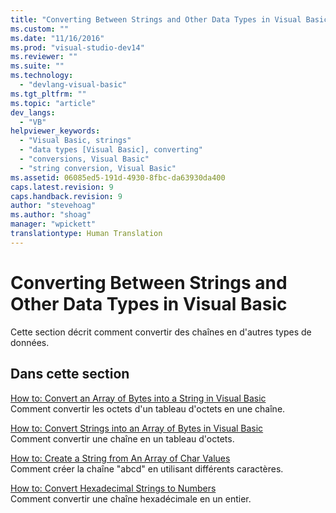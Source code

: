 ```yaml
---
title: "Converting Between Strings and Other Data Types in Visual Basic | Microsoft Docs"
ms.custom: ""
ms.date: "11/16/2016"
ms.prod: "visual-studio-dev14"
ms.reviewer: ""
ms.suite: ""
ms.technology: 
  - "devlang-visual-basic"
ms.tgt_pltfrm: ""
ms.topic: "article"
dev_langs: 
  - "VB"
helpviewer_keywords: 
  - "Visual Basic, strings"
  - "data types [Visual Basic], converting"
  - "conversions, Visual Basic"
  - "string conversion, Visual Basic"
ms.assetid: 06085ed5-191d-4930-8fbc-da63930da400
caps.latest.revision: 9
caps.handback.revision: 9
author: "stevehoag"
ms.author: "shoag"
manager: "wpickett"
translationtype: Human Translation
---
```

# Converting Between Strings and Other Data Types in Visual Basic
Cette section décrit comment convertir des chaînes en d'autres types de données.  
  
## Dans cette section  
 [How to: Convert an Array of Bytes into a String in Visual Basic](../../../../visual-basic/programming-guide/language-features/strings/how-to-convert-an-array-of-bytes-into-a-string.md)  
 Comment convertir les octets d'un tableau d'octets en une chaîne.  
  
 [How to: Convert Strings into an Array of Bytes in Visual Basic](../../../../visual-basic/programming-guide/language-features/strings/how-to-convert-strings-into-an-array-of-bytes.md)  
 Comment convertir une chaîne en un tableau d'octets.  
  
 [How to: Create a String from An Array of Char Values](../../../../visual-basic/programming-guide/language-features/strings/how-to-create-a-string-from-an-array-of-char-values.md)  
 Comment créer la chaîne "abcd" en utilisant différents caractères.  
  
 [How to: Convert Hexadecimal Strings to Numbers](../../../../visual-basic/programming-guide/language-features/strings/how-to-convert-hexadecimal-strings-to-numbers.md)  
 Comment convertir une chaîne hexadécimale en un entier.